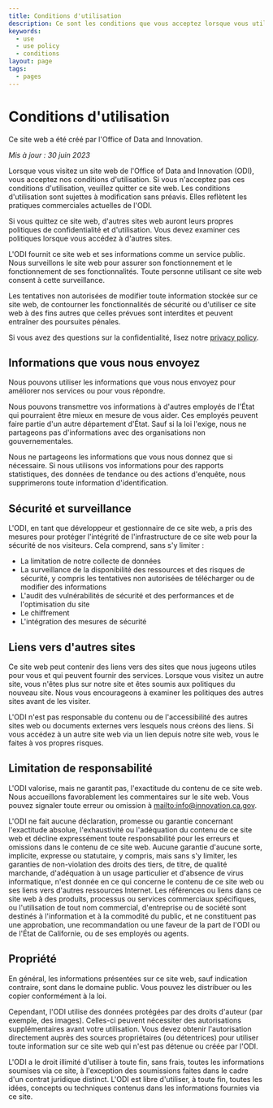 ```yaml
---
title: Conditions d'utilisation
description: Ce sont les conditions que vous acceptez lorsque vous utilisez ce site web. Cela inclut les informations que nous collectons et ne collectons pas.
keywords:
  - use
  - use policy
  - conditions
layout: page
tags:
  - pages
---
```

# Conditions d'utilisation

Ce site web a été créé par l'Office of Data and Innovation.

*Mis à jour : 30 juin 2023*

Lorsque vous visitez un site web de l'Office of Data and Innovation (ODI), vous acceptez nos conditions d'utilisation. Si vous n'acceptez pas ces conditions d'utilisation, veuillez quitter ce site web. Les conditions d'utilisation sont sujettes à modification sans préavis. Elles reflètent les pratiques commerciales actuelles de l'ODI.

Si vous quittez ce site web, d'autres sites web auront leurs propres politiques de confidentialité et d'utilisation. Vous devez examiner ces politiques lorsque vous accédez à d'autres sites.

L'ODI fournit ce site web et ses informations comme un service public. Nous surveillons le site web pour assurer son fonctionnement et le fonctionnement de ses fonctionnalités. Toute personne utilisant ce site web consent à cette surveillance.

Les tentatives non autorisées de modifier toute information stockée sur ce site web, de contourner les fonctionnalités de sécurité ou d'utiliser ce site web à des fins autres que celles prévues sont interdites et peuvent entraîner des poursuites pénales.

Si vous avez des questions sur la confidentialité, lisez notre [privacy policy](/privacy).

## Informations que vous nous envoyez

Nous pouvons utiliser les informations que vous nous envoyez pour améliorer nos services ou pour vous répondre.

Nous pouvons transmettre vos informations à d'autres employés de l'État qui pourraient être mieux en mesure de vous aider. Ces employés peuvent faire partie d'un autre département d'État. Sauf si la loi l'exige, nous ne partageons pas d'informations avec des organisations non gouvernementales.

Nous ne partageons les informations que vous nous donnez que si nécessaire. Si nous utilisons vos informations pour des rapports statistiques, des données de tendance ou des actions d'enquête, nous supprimerons toute information d'identification.

## Sécurité et surveillance

L'ODI, en tant que développeur et gestionnaire de ce site web, a pris des mesures pour protéger l'intégrité de l'infrastructure de ce site web pour la sécurité de nos visiteurs. Cela comprend, sans s'y limiter :

* La limitation de notre collecte de données
* La surveillance de la disponibilité des ressources et des risques de sécurité, y compris les tentatives non autorisées de télécharger ou de modifier des informations
* L'audit des vulnérabilités de sécurité et des performances et de l'optimisation du site
* Le chiffrement
* L'intégration des mesures de sécurité

## Liens vers d'autres sites

Ce site web peut contenir des liens vers des sites que nous jugeons utiles pour vous et qui peuvent fournir des services. Lorsque vous visitez un autre site, vous n'êtes plus sur notre site et êtes soumis aux politiques du nouveau site. Nous vous encourageons à examiner les politiques des autres sites avant de les visiter.

L'ODI n'est pas responsable du contenu ou de l'accessibilité des autres sites web ou documents externes vers lesquels nous créons des liens. Si vous accédez à un autre site web via un lien depuis notre site web, vous le faites à vos propres risques.

## Limitation de responsabilité

L'ODI valorise, mais ne garantit pas, l'exactitude du contenu de ce site web. Nous accueillons favorablement les commentaires sur le site web. Vous pouvez signaler toute erreur ou omission à [mailto:info@innovation.ca.gov](info@innovation.ca.gov).

L'ODI ne fait aucune déclaration, promesse ou garantie concernant l'exactitude absolue, l'exhaustivité ou l'adéquation du contenu de ce site web et décline expressément toute responsabilité pour les erreurs et omissions dans le contenu de ce site web. Aucune garantie d'aucune sorte, implicite, expresse ou statutaire, y compris, mais sans s'y limiter, les garanties de non-violation des droits des tiers, de titre, de qualité marchande, d'adéquation à un usage particulier et d'absence de virus informatique, n'est donnée en ce qui concerne le contenu de ce site web ou ses liens vers d'autres ressources Internet. Les références ou liens dans ce site web à des produits, processus ou services commerciaux spécifiques, ou l'utilisation de tout nom commercial, d'entreprise ou de société sont destinés à l'information et à la commodité du public, et ne constituent pas une approbation, une recommandation ou une faveur de la part de l'ODI ou de l'État de Californie, ou de ses employés ou agents.

## Propriété

En général, les informations présentées sur ce site web, sauf indication contraire, sont dans le domaine public. Vous pouvez les distribuer ou les copier conformément à la loi.

Cependant, l'ODI utilise des données protégées par des droits d'auteur (par exemple, des images). Celles-ci peuvent nécessiter des autorisations supplémentaires avant votre utilisation. Vous devez obtenir l'autorisation directement auprès des sources propriétaires (ou détentrices) pour utiliser toute information sur ce site web qui n'est pas détenue ou créée par l'ODI.

L'ODI a le droit illimité d'utiliser à toute fin, sans frais, toutes les informations soumises via ce site, à l'exception des soumissions faites dans le cadre d'un contrat juridique distinct. L'ODI est libre d'utiliser, à toute fin, toutes les idées, concepts ou techniques contenus dans les informations fournies via ce site.
